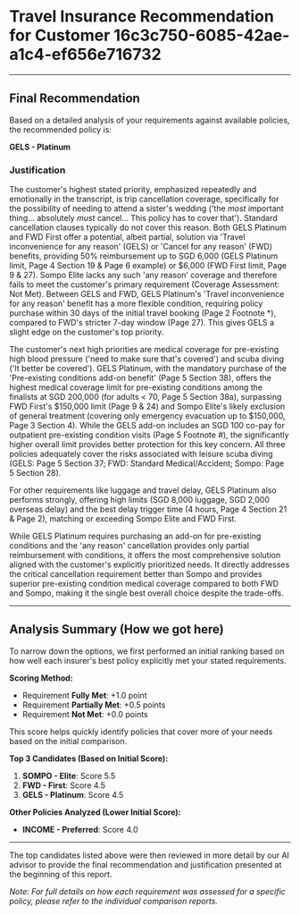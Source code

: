 # Travel Insurance Recommendation for Customer 16c3c750-6085-42ae-a1c4-ef656e716732

---

## Final Recommendation
Based on a detailed analysis of your requirements against available policies, the recommended policy is:

**GELS - Platinum**

### Justification
The customer's highest stated priority, emphasized repeatedly and emotionally in the transcript, is trip cancellation coverage, specifically for the possibility of needing to attend a sister's wedding ('the *most* important thing... absolutely *must* cancel... This policy has to cover that'). Standard cancellation clauses typically do not cover this reason. Both GELS Platinum and FWD First offer a potential, albeit partial, solution via 'Travel inconvenience for any reason' (GELS) or 'Cancel for any reason' (FWD) benefits, providing 50% reimbursement up to SGD 6,000 (GELS Platinum limit, Page 4 Section 19 & Page 6 example) or $6,000 (FWD First limit, Page 9 & 27). Sompo Elite lacks any such 'any reason' coverage and therefore fails to meet the customer's primary requirement (Coverage Assessment: Not Met). Between GELS and FWD, GELS Platinum's 'Travel inconvenience for any reason' benefit has a more flexible condition, requiring policy purchase within 30 days of the initial travel booking (Page 2 Footnote *), compared to FWD's stricter 7-day window (Page 27). This gives GELS a slight edge on the customer's top priority.

The customer's next high priorities are medical coverage for pre-existing high blood pressure ('need to make sure that's covered') and scuba diving ('It better be covered'). GELS Platinum, with the mandatory purchase of the 'Pre-existing conditions add-on benefit' (Page 5 Section 38), offers the highest medical coverage limit for pre-existing conditions among the finalists at SGD 200,000 (for adults < 70, Page 5 Section 38a), surpassing FWD First's $150,000 limit (Page 9 & 24) and Sompo Elite's likely exclusion of general treatment (covering only emergency evacuation up to $150,000, Page 3 Section 4). While the GELS add-on includes an SGD 100 co-pay for outpatient pre-existing condition visits (Page 5 Footnote #), the significantly higher overall limit provides better protection for this key concern. All three policies adequately cover the risks associated with leisure scuba diving (GELS: Page 5 Section 37; FWD: Standard Medical/Accident; Sompo: Page 5 Section 28).

For other requirements like luggage and travel delay, GELS Platinum also performs strongly, offering high limits (SGD 8,000 luggage, SGD 2,000 overseas delay) and the best delay trigger time (4 hours, Page 4 Section 21 & Page 2), matching or exceeding Sompo Elite and FWD First.

While GELS Platinum requires purchasing an add-on for pre-existing conditions and the 'any reason' cancellation provides only partial reimbursement with conditions, it offers the most comprehensive solution aligned with the customer's explicitly prioritized needs. It directly addresses the critical cancellation requirement better than Sompo and provides superior pre-existing condition medical coverage compared to both FWD and Sompo, making it the single best overall choice despite the trade-offs.

---

## Analysis Summary (How we got here)
To narrow down the options, we first performed an initial ranking based on how well each insurer's best policy explicitly met your stated requirements.

**Scoring Method:**
- Requirement **Fully Met**: +1.0 point
- Requirement **Partially Met**: +0.5 points
- Requirement **Not Met**: +0.0 points

This score helps quickly identify policies that cover more of your needs based on the initial comparison.

**Top 3 Candidates (Based on Initial Score):**
1. **SOMPO - Elite**: Score 5.5
2. **FWD - First**: Score 4.5
3. **GELS - Platinum**: Score 4.5

**Other Policies Analyzed (Lower Initial Score):**
- **INCOME - Preferred**: Score 4.0

---

The top candidates listed above were then reviewed in more detail by our AI advisor to provide the final recommendation and justification presented at the beginning of this report.

*Note: For full details on how each requirement was assessed for a specific policy, please refer to the individual comparison reports.*